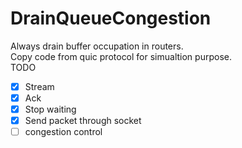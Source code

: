 # DrainQueueCongestion
Always drain buffer occupation in routers.  
Copy code from quic protocol for simualtion purpose.  
TODO  
- [x] Stream  
- [x] Ack  
- [x] Stop waiting  
- [x] Send packet through socket  
- [ ] congestion control   
